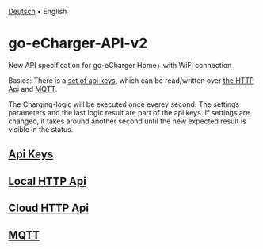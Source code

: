[Deutsch](introduction-de.md) &bull; English

# go-eCharger-API-v2
New API specification for go-eCharger Home+ with WiFi connection

Basics: There is a [set of api keys](apikeys-en.md), which can be read/written over [the HTTP Api](http-en.md) and [MQTT](mqtt-en.md).

The Charging-logic will be executed once everey second. The settings parameters and the last logic result are part of the api keys. If settings are changed, it takes around another second until the new expected result is visible in the status.

## [Api Keys](apikeys-en.md)

## [Local HTTP Api](http-en.md)

## [Cloud HTTP Api](cloudapi-en.md)

## [MQTT](mqtt-en.md)
